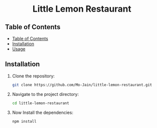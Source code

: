 <h1 align='center'>Little Lemon Restaurant</h1>

## Table of Contents

- [Table of Contents](#table-of-contents)
- [Installation](#installation)
- [Usage](#usage)

## Installation

1. Clone the repository:
   ```bash
   git clone https://github.com/Mo-Jain/little-lemon-restaurant.git
   ```

2. Navigate to the project directory:
   ```bash
   cd little-lemon-restaurant
   ```

3. Now Install the dependencies:
   ```bash
   npm install
   ```
